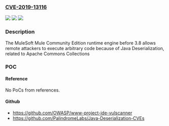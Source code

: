 ### [CVE-2019-13116](https://cve.mitre.org/cgi-bin/cvename.cgi?name=CVE-2019-13116)
![](https://img.shields.io/static/v1?label=Product&message=n%2Fa&color=blue)
![](https://img.shields.io/static/v1?label=Version&message=n%2Fa&color=blue)
![](https://img.shields.io/static/v1?label=Vulnerability&message=n%2Fa&color=brighgreen)

### Description

The MuleSoft Mule Community Edition runtime engine before 3.8 allows remote attackers to execute arbitrary code because of Java Deserialization, related to Apache Commons Collections

### POC

#### Reference
No PoCs from references.

#### Github
- https://github.com/OWASP/www-project-ide-vulscanner
- https://github.com/PalindromeLabs/Java-Deserialization-CVEs

